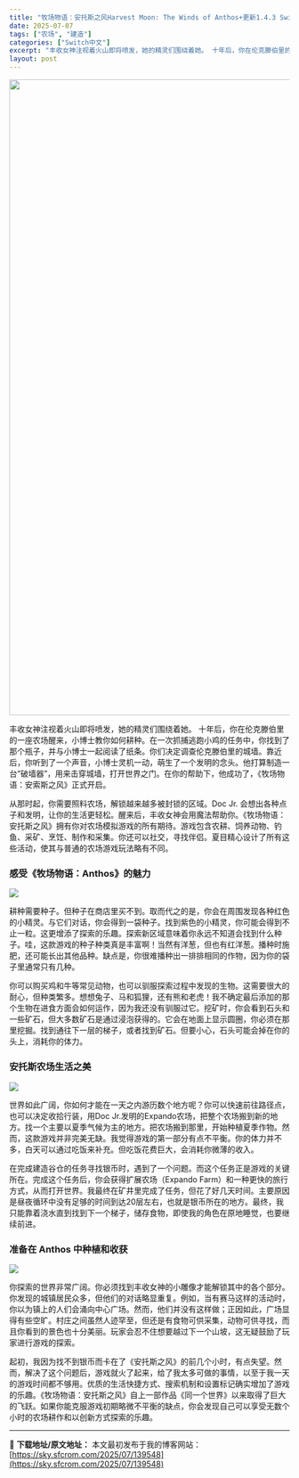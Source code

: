```yaml
---
title: "牧场物语：安托斯之风Harvest Moon: The Winds of Anthos+更新1.4.3 Switch NSP中文"
date: 2025-07-07
tags: ["农场", "建造"]
categories: ["Switch中文"]
excerpt: "丰收女神注视着火山即将喷发，她的精灵们围绕着她。 十年后，你在伦克滕伯里的一座农场醒来，小博士教你如何耕种。在一次抓捕逃跑小鸡的任务中，你找到了那个瓶子，并与小博士一起阅读了纸条。你们决定调查伦克滕伯里的城墙。靠近后，你听到了一个声音，小博士灵机一动，萌生了一个发明的念头。他打算制造一台“破墙器”，&hellip;"
layout: post
---
```


<img class="aligncenter size-full wp-image-139549" src="https://sky.sfcrom.com/wp-content/uploads/2025/07/2025070715235992.webp" alt="" width="700" height="1142" />

<span>丰收女神注视着火山即将喷发，她的精灵们围绕着她。</span>
<span>十年后，你在伦克滕伯里的一座农场醒来，小博士教你如何耕种。在一次抓捕逃跑小鸡的任务中，你找到了那个瓶子，并与小博士一起阅读了纸条。你们决定调查伦克滕伯里的城墙。靠近后，你听到了一个声音，小博士灵机一动，萌生了一个发明的念头。他打算制造一台“破墙器”，用来击穿城墙，打开世界之门。在你的帮助下，他成功了，《牧场物语：安索斯之风》正式开启。</span>

<span>从那时起，你需要照料农场，解锁越来越多被封锁的区域。Doc Jr. 会想出各种点子和发明，让你的生活更轻松。醒来后，丰收女神会用魔法帮助你。《牧场物语：安托斯之风》拥有你对农场模拟游戏的所有期待。游戏包含农耕、饲养动物、钓鱼、采矿、烹饪、制作和采集。你还可以社交，寻找伴侣。夏目精心设计了所有这些活动，使其与普通的农场游戏玩法略有不同。</span>
<h3><span>感受《牧场物语：Anthos》的魅力</span></h3>
<img src="https://img-eshop.cdn.nintendo.net/i/39d52fc510464498ee2c40c297ca8aa96e40454e27a3bc7ae0a6feaa9c4f41a6.jpg?w=1000" />

<span>耕种需要种子。但种子在商店里买不到。取而代之的是，你会在周围发现各种红色的小精灵。与它们对话，你会得到一袋种子。找到紫色的小精灵，你可能会得到不止一粒。这更增添了探索的乐趣。探索新区域意味着你永远不知道会找到什么种子。哇，这款游戏的种子种类真是丰富啊！当然有洋葱，但也有红洋葱。播种时施肥，还可能长出其他品种。缺点是，你很难播种出一排排相同的作物，因为你的袋子里通常只有几种。</span>

<span>你可以购买鸡和牛等常见动物，也可以驯服探索过程中发现的生物。这需要很大的耐心，但种类繁多。想想兔子、马和狐狸，还有熊和老虎！我不确定最后添加的那个生物在进食方面会如何运作，因为我还没有驯服过它。挖矿时，你会看到石头和一些矿石，但大多数矿石是通过浸泡获得的。它会在地面上显示圆圈，你必须在那里挖掘。找到通往下一层的梯子，或者找到矿石。但要小心，石头可能会掉在你的头上，消耗你的体力。</span>
<h3><span>安托斯农场生活之美</span></h3>
<img src="https://img-eshop.cdn.nintendo.net/i/b0853dae074bd4643cf4486f69a6fddce2e2feed8f9566350b3f87f6bcbd5810.jpg?w=1000" />

<span>世界如此广阔，你如何才能在一天之内游历数个地方呢？你可以快速前往路径点，也可以决定收拾行装，用Doc Jr.发明的Expando农场，把整个农场搬到新的地方。找一个主要以夏季气候为主的地方。把农场搬到那里，开始种植夏季作物。然而，这款游戏并非完美无缺。我觉得游戏的第一部分有点不平衡。你的体力并不多，白天可以通过吃饭来补充。但吃饭花费巨大，会消耗你微薄的收入。</span>

<span>在完成建造谷仓的任务寻找银币时，遇到了一个问题。而这个任务正是游戏的关键所在。完成这个任务后，你会获得扩展农场（Expando Farm）和一种更快的旅行方式，从而打开世界。我最终在矿井里完成了任务，但花了好几天时间。主要原因是昼夜循环中没有足够的时间到达20层左右，也就是银币所在的地方。最终，我只能靠着浇水直到找到下一个梯子，储存食物，即使我的角色在原地睡觉，也要继续前进。</span>
<h3><span>准备在 Anthos 中种植和收获</span></h3>
<img src="https://img-eshop.cdn.nintendo.net/i/f5d60b146e4f9955b77d6ee623edaca17820cc4f7398750997aa66faf297d950.jpg?w=1000" />

<span>你探索的世界非常广阔。你必须找到丰收女神的小雕像才能解锁其中的各个部分。你发现的城镇居民众多，但他们的对话略显重复。例如，当有赛马这样的活动时，你以为镇上的人们会涌向中心广场。然而，他们并没有这样做；正因如此，广场显得有些空旷。村庄之间虽然人迹罕至，但还是有食物可供采集，动物可供寻找，而且你看到的景色也十分美丽。玩家会忍不住想要越过下一个山坡，这无疑鼓励了玩家进行游戏的探索。</span>

<span>起初，我因为找不到银币而卡在了《安托斯之风》的前几个小时，有点失望。然而，解决了这个问题后，游戏就火了起来，给了我太多可做的事情，以至于我一天的游戏时间都不够用。优质的生活快捷方式、搜索机制和设置标记确实增加了游戏的乐趣。《牧场物语：安托斯之风》自上一部作品《同一个世界》以来取得了巨大的飞跃。如果你能克服游戏初期略微不平衡的缺点，你会发现自己可以享受无数个小时的农场耕作和以创新方式探索的乐趣。</span>

---
📖 **下载地址/原文地址：** 本文最初发布于我的博客网站：[https://sky.sfcrom.com/2025/07/139548](https://sky.sfcrom.com/2025/07/139548)
